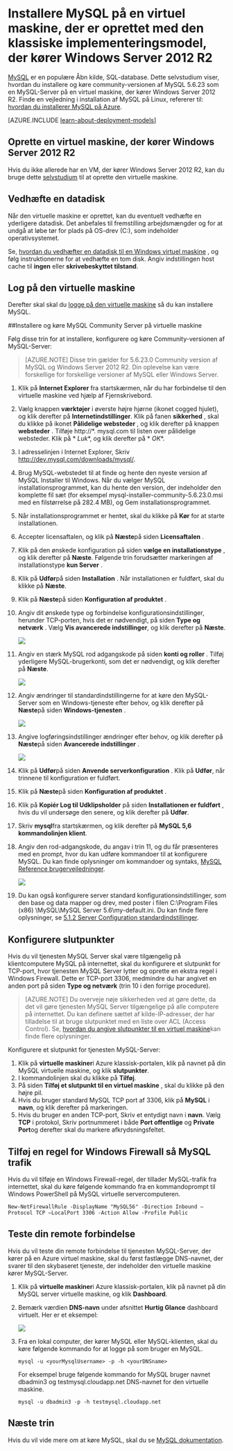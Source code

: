 <properties
    pageTitle="Oprette en VM kører MySQL | Microsoft Azure"
    description="Oprette en Azure virtuelt, der kører Windows Server 2012 R2 og den MySQL-database ved hjælp af den klassiske implementeringsmodel."
    services="virtual-machines-windows"
    documentationCenter=""
    authors="cynthn"
    manager="timlt"
    editor="tysonn"
    tags="azure-service-management"/>

<tags
    ms.service="virtual-machines-windows"
    ms.workload="infrastructure-services"
    ms.tgt_pltfrm="vm-windows"
    ms.devlang="na"
    ms.topic="article"
    ms.date="07/25/2016"
    ms.author="cynthn"/>


# <a name="install-mysql-on-a-virtual-machine-created-with-the-classic-deployment-model-running-windows-server-2012-r2"></a>Installere MySQL på en virtuel maskine, der er oprettet med den klassiske implementeringsmodel, der kører Windows Server 2012 R2

[MySQL](http://www.mysql.com) er en populære Åbn kilde, SQL-database. Dette selvstudium viser, hvordan du installere og køre community-versionen af MySQL 5.6.23 som en MySQL-Server på en virtuel maskine, der kører Windows Server 2012 R2. Finde en vejledning i installation af MySQL på Linux, refererer til: [hvordan du installerer MySQL på Azure](virtual-machines-linux-mysql-install.md).

[AZURE.INCLUDE [learn-about-deployment-models](../../includes/learn-about-deployment-models-classic-include.md)]

## <a name="create-a-virtual-machine-running-windows-server-2012-r2"></a>Oprette en virtuel maskine, der kører Windows Server 2012 R2

Hvis du ikke allerede har en VM, der kører Windows Server 2012 R2, kan du bruge dette [selvstudium](virtual-machines-windows-classic-tutorial.md) til at oprette den virtuelle maskine. 

## <a name="attach-a-data-disk"></a>Vedhæfte en datadisk

Når den virtuelle maskine er oprettet, kan du eventuelt vedhæfte en yderligere datadisk. Det anbefales til fremstilling arbejdsmængder og for at undgå at løbe tør for plads på OS-drev (C:), som indeholder operativsystemet.

Se, [hvordan du vedhæfter en datadisk til en Windows virtuel maskine](virtual-machines-windows-classic-attach-disk.md) , og følg instruktionerne for at vedhæfte en tom disk. Angiv indstillingen host cache til **ingen** eller **skrivebeskyttet tilstand**.

## <a name="log-on-to-the-virtual-machine"></a>Log på den virtuelle maskine

Derefter skal skal du [logge på den virtuelle maskine](virtual-machines-windows-classic-connect-logon.md) så du kan installere MySQL.

##<a name="install-and-run-mysql-community-server-on-the-virtual-machine"></a>Installere og køre MySQL Community Server på virtuelle maskine

Følg disse trin for at installere, konfigurere og køre Community-versionen af MySQL-Server:

> [AZURE.NOTE] Disse trin gælder for 5.6.23.0 Community version af MySQL og Windows Server 2012 R2. Din oplevelse kan være forskellige for forskellige versioner af MySQL eller Windows Server.

1.  Klik på **Internet Explorer** fra startskærmen, når du har forbindelse til den virtuelle maskine ved hjælp af Fjernskrivebord.
2.  Vælg knappen **værktøjer** i øverste højre hjørne (ikonet cogged hjulet), og klik derefter på **Internetindstillinger**. Klik på fanen **sikkerhed** , skal du klikke på ikonet **Pålidelige websteder** , og klik derefter på knappen **websteder** . Tilføje http://*. mysql.com til listen over pålidelige websteder. Klik på * *Luk**, og klik derefter på * *OK**.
3.  I adresselinjen i Internet Explorer, Skriv http://dev.mysql.com/downloads/mysql/.
4.  Brug MySQL-webstedet til at finde og hente den nyeste version af MySQL Installer til Windows. Når du vælger MySQL installationsprogrammet, kan du hente den version, der indeholder den komplette fil sæt (for eksempel mysql-installer-community-5.6.23.0.msi med en filstørrelse på 282.4 MB), og Gem installationsprogrammet.
5.  Når installationsprogrammet er hentet, skal du klikke på **Kør** for at starte installationen.
6.  Accepter licensaftalen, og klik på **Næste**på siden **Licensaftalen** .
7.  Klik på den ønskede konfiguration på siden **vælge en installationstype** , og klik derefter på **Næste**. Følgende trin forudsætter markeringen af installationstype **kun Server** .
8.  Klik på **Udfør**på siden **Installation** . Når installationen er fuldført, skal du klikke på **Næste**.
9.  Klik på **Næste**på siden **Konfiguration af produktet** .
10. Angiv dit ønskede type og forbindelse konfigurationsindstillinger, herunder TCP-porten, hvis det er nødvendigt, på siden **Type og netværk** . Vælg **Vis avancerede indstillinger**, og klik derefter på **Næste**.

    ![](./media/virtual-machines-windows-classic-mysql-2008r2/MySQL_TypeNetworking.png)

11. Angiv en stærk MySQL rod adgangskode på siden **konti og roller** . Tilføj yderligere MySQL-brugerkonti, som det er nødvendigt, og klik derefter på **Næste**.

    ![](./media/virtual-machines-windows-classic-mysql-2008r2/MySQL_AccountsRoles_Filled.png)

12. Angiv ændringer til standardindstillingerne for at køre den MySQL-Server som en Windows-tjeneste efter behov, og klik derefter på **Næste**på siden **Windows-tjenesten** .

    ![](./media/virtual-machines-windows-classic-mysql-2008r2/MySQL_WindowsService.png)

13. Angive logføringsindstillinger ændringer efter behov, og klik derefter på **Næste**på siden **Avancerede indstillinger** .

    ![](./media/virtual-machines-windows-classic-mysql-2008r2/MySQL_AdvOptions.png)

14. Klik på **Udfør**på siden **Anvende serverkonfiguration** . Klik på **Udfør**, når trinnene til konfiguration er fuldført.
15. Klik på **Næste**på siden **Konfiguration af produktet** .
16. Klik på **Kopiér Log til Udklipsholder** på siden **Installationen er fuldført** , hvis du vil undersøge den senere, og klik derefter på **Udfør**.
17. Skriv **mysql**fra startskærmen, og klik derefter på **MySQL 5,6 kommandolinjen klient**.
18. Angiv den rod-adgangskode, du angav i trin 11, og du får præsenteres med en prompt, hvor du kan udføre kommandoer til at konfigurere MySQL. Du kan finde oplysninger om kommandoer og syntaks, [MySQL Reference brugervejledninger](http://dev.mysql.com/doc/refman/5.6/en/server-configuration-defaults.html).

    ![](./media/virtual-machines-windows-classic-mysql-2008r2/MySQL_CommandPrompt.png)

19. Du kan også konfigurere server standard konfigurationsindstillinger, som den base og data mapper og drev, med poster i filen C:\Program Files (x86) \MySQL\MySQL Server 5.6\my-default.ini. Du kan finde flere oplysninger, se [5.1.2 Server Configuration standardindstillinger](http://dev.mysql.com/doc/refman/5.6/en/server-configuration-defaults.html).

## <a name="configure-endpoints"></a>Konfigurere slutpunkter

Hvis du vil tjenesten MySQL Server skal være tilgængelig på klientcomputere MySQL på internettet, skal du konfigurere et slutpunkt for TCP-port, hvor tjenesten MySQL Server lytter og oprette en ekstra regel i Windows Firewall. Dette er TCP-port 3306, medmindre du har angivet en anden port på siden **Type og netværk** (trin 10 i den forrige procedure).


> [AZURE.NOTE] Du overveje nøje sikkerheden ved at gøre dette, da det vil gøre tjenesten MySQL Server tilgængelige på alle computere på internettet. Du kan definere sættet af kilde-IP-adresser, der har tilladelse til at bruge slutpunktet med en liste over ACL (Access Control). Se, [hvordan du angive slutpunkter til en virtuel maskine](virtual-machines-windows-classic-setup-endpoints.md)kan finde flere oplysninger.


Konfigurere et slutpunkt for tjenesten MySQL-Server:

1.  Klik på **virtuelle maskiner**i Azure klassisk-portalen, klik på navnet på din MySQL virtuelle maskine, og klik **slutpunkter**.
2.  I kommandolinjen skal du klikke på **Tilføj**.
3.  På siden **Tilføj et slutpunkt til en virtuel maskine** , skal du klikke på den højre pil.
4.  Hvis du bruger standard MySQL TCP port af 3306, klik på **MySQL** i **navn**, og klik derefter på markeringen.
5.  Hvis du bruger en anden TCP-port, Skriv et entydigt navn i **navn**. Vælg **TCP** i protokol, Skriv portnummeret i både **Port offentlige** og **Private Port**og derefter skal du markere afkrydsningsfeltet.

## <a name="add-a-windows-firewall-rule-to-allow-mysql-traffic"></a>Tilføj en regel for Windows Firewall så MySQL trafik

Hvis du vil tilføje en Windows Firewall-regel, der tillader MySQL-trafik fra internettet, skal du køre følgende kommando fra en kommandoprompt til Windows PowerShell på MySQL virtuelle servercomputeren.

    New-NetFirewallRule -DisplayName "MySQL56" -Direction Inbound –Protocol TCP –LocalPort 3306 -Action Allow -Profile Public


    
## <a name="test-your-remote-connection"></a>Teste din remote forbindelse


Hvis du vil teste din remote forbindelse til tjenesten MySQL-Server, der kører på en Azure virtuel maskine, skal du først fastlægge DNS-navnet, der svarer til den skybaseret tjeneste, der indeholder den virtuelle maskine kører MySQL-Server.

1.  Klik på **virtuelle maskiner**i Azure klassisk-portalen, klik på navnet på din MySQL server virtuelle maskine, og klik **Dashboard**.
2.  Bemærk værdien **DNS-navn** under afsnittet **Hurtig Glance** dashboard virtuelt. Her er et eksempel:

    ![](./media/virtual-machines-windows-classic-mysql-2008r2/MySQL_DNSName.png)

3.  Fra en lokal computer, der kører MySQL eller MySQL-klienten, skal du køre følgende kommando for at logge på som bruger en MySQL.

        mysql -u <yourMysqlUsername> -p -h <yourDNSname>

    For eksempel bruge følgende kommando for MySQL bruger navnet dbadmin3 og testmysql.cloudapp.net DNS-navnet for den virtuelle maskine.

        mysql -u dbadmin3 -p -h testmysql.cloudapp.net


## <a name="next-steps"></a>Næste trin

Hvis du vil vide mere om at køre MySQL, skal du se [MySQL dokumentation](http://dev.mysql.com/doc/).
